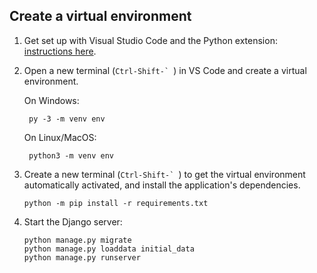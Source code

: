 
## Create a virtual environment 

1. Get set up with Visual Studio Code and the Python extension: [instructions here](https://aka.ms/pythonvscode).

2. Open a new terminal (```Ctrl-Shift-` ```) in VS Code and create a virtual environment.
 
    On Windows:

        py -3 -m venv env


    On Linux/MacOS:

        python3 -m venv env


3. Create a new terminal  (```Ctrl-Shift-` ```) to get the virtual environment automatically activated, and install the application's dependencies.

    ```
    python -m pip install -r requirements.txt
    ```

4. Start the Django server:

    ```
    python manage.py migrate
    python manage.py loaddata initial_data
    python manage.py runserver
    ```

<!-- 
# Contributing

This project welcomes contributions and suggestions.  Most contributions require you to agree to a
Contributor License Agreement (CLA) declaring that you have the right to, and actually do, grant us
the rights to use your contribution. For details, visit https://cla.microsoft.com.

When you submit a pull request, a CLA-bot will automatically determine whether you need to provide
a CLA and decorate the PR appropriately (e.g., label, comment). Simply follow the instructions
provided by the bot. You will only need to do this once across all repos using our CLA.

This project has adopted the [Microsoft Open Source Code of Conduct](https://opensource.microsoft.com/codeofconduct/).
For more information see the [Code of Conduct FAQ](https://opensource.microsoft.com/codeofconduct/faq/) or
contact [opencode@microsoft.com](mailto:opencode@microsoft.com) with any additional questions or comments. -->
